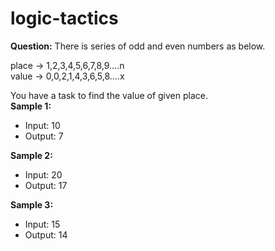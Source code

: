 # logic-tactics
**Question:**
There is series of odd and even numbers as below.

place -> 1,2,3,4,5,6,7,8,9....n\
value -> 0,0,2,1,4,3,6,5,8....x

You have a task to find the value of given place. \
**Sample 1:**
- Input: 10
- Output: 7

**Sample 2:**
- Input: 20
- Output: 17

**Sample 3:**
- Input: 15
- Output: 14
